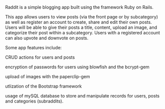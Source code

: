 
Raddit is a simple blogging app built using the framework Ruby on Rails. 

This app allows users to view posts (via the front page or by subcategory) as well as register an account to create, share and edit their own posts. Users will be able to give their posts a title, content, upload an image, and categorize their post within a subcategory. Users with a registered account can also upvote and downvote on posts.


Some app features include:
  
  CRUD actions for users and posts 
  
  encryption of passwords for users using blowfish and the bcrypt-gem
  
  upload of images with the paperclip-gem
  
  utlization of the Bootstrap framework
  
  usage of mySQL database to store and manipulate records for users, posts and categories (subraddits).
